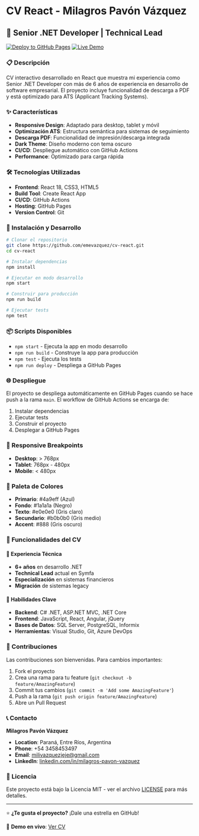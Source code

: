 # CV React - Milagros Pavón Vázquez

## 🚀 Senior .NET Developer | Technical Lead

[![Deploy to GitHub Pages](https://github.com/emevazquez/cv-react/actions/workflows/deploy.yml/badge.svg)](https://github.com/tu-usuario/cv-react/actions/workflows/deploy.yml)
[![Live Demo](https://img.shields.io/badge/Live%20Demo-GitHub%20Pages-blue)](https://tu-usuario.github.io/cv-react)

### 📋 Descripción

CV interactivo desarrollado en React que muestra mi experiencia como Senior .NET Developer con más de 6 años de experiencia en desarrollo de software empresarial. El proyecto incluye funcionalidad de descarga a PDF y está optimizado para ATS (Applicant Tracking Systems).

### ✨ Características

- **Responsive Design**: Adaptado para desktop, tablet y móvil
- **Optimización ATS**: Estructura semántica para sistemas de seguimiento
- **Descarga PDF**: Funcionalidad de impresión/descarga integrada
- **Dark Theme**: Diseño moderno con tema oscuro
- **CI/CD**: Despliegue automático con GitHub Actions
- **Performance**: Optimizado para carga rápida

### 🛠️ Tecnologías Utilizadas

- **Frontend**: React 18, CSS3, HTML5
- **Build Tool**: Create React App
- **CI/CD**: GitHub Actions
- **Hosting**: GitHub Pages
- **Version Control**: Git

### 🚀 Instalación y Desarrollo

```bash
# Clonar el repositorio
git clone https://github.com/emevazquez/cv-react.git
cd cv-react

# Instalar dependencias
npm install

# Ejecutar en modo desarrollo
npm start

# Construir para producción
npm run build

# Ejecutar tests
npm test
```

### 📦 Scripts Disponibles

- `npm start` - Ejecuta la app en modo desarrollo
- `npm run build` - Construye la app para producción
- `npm test` - Ejecuta los tests
- `npm run deploy` - Despliega a GitHub Pages

### 🌐 Despliegue

El proyecto se despliega automáticamente en GitHub Pages cuando se hace push a la rama `main`. El workflow de GitHub Actions se encarga de:

1. Instalar dependencias
2. Ejecutar tests
3. Construir el proyecto
4. Desplegar a GitHub Pages

### 📱 Responsive Breakpoints

- **Desktop**: > 768px
- **Tablet**: 768px - 480px  
- **Mobile**: < 480px

### 🎨 Paleta de Colores

- **Primario**: #4a9eff (Azul)
- **Fondo**: #1a1a1a (Negro)
- **Texto**: #e0e0e0 (Gris claro)
- **Secundario**: #b0b0b0 (Gris medio)
- **Accent**: #888 (Gris oscuro)

### 📄 Funcionalidades del CV

#### 🔧 Experiencia Técnica
- **6+ años** en desarrollo .NET
- **Technical Lead** actual en Symfa
- **Especialización** en sistemas financieros
- **Migración** de sistemas legacy

#### 💼 Habilidades Clave
- **Backend**: C# .NET, ASP.NET MVC, .NET Core
- **Frontend**: JavaScript, React, Angular, jQuery
- **Bases de Datos**: SQL Server, PostgreSQL, Informix
- **Herramientas**: Visual Studio, Git, Azure DevOps

### 🤝 Contribuciones

Las contribuciones son bienvenidas. Para cambios importantes:

1. Fork el proyecto
2. Crea una rama para tu feature (`git checkout -b feature/AmazingFeature`)
3. Commit tus cambios (`git commit -m 'Add some AmazingFeature'`)
4. Push a la rama (`git push origin feature/AmazingFeature`)
5. Abre un Pull Request

### 📞 Contacto

**Milagros Pavón Vázquez**
- **Location**: Paraná, Entre Ríos, Argentina
- **Phone**: +54 3458453497
- **Email**: milivazquezjeje@gmail.com
- **LinkedIn**: [linkedin.com/in/milagros-pavon-vazquez](https://linkedin.com/in/milagros-pavon-vazquez)

### 📝 Licencia

Este proyecto está bajo la Licencia MIT - ver el archivo [LICENSE](LICENSE) para más detalles.

---

⭐ **¿Te gusta el proyecto?** ¡Dale una estrella en GitHub!

🔗 **Demo en vivo**: [Ver CV](https://emevazquez.github.io/cv-react)
